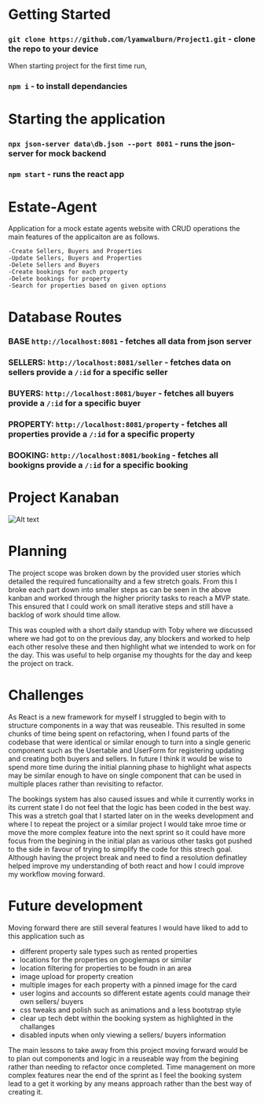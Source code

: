 # Getting Started 

### `git clone https://github.com/lyamwalburn/Project1.git` - clone the repo to your device

When starting project for the first time run,
### `npm i` - to install dependancies

# Starting the application

### `npx json-server data\db.json --port 8081` - runs the json-server for mock backend
### `npm start` - runs the react app

# Estate-Agent

Application for a mock estate agents website with CRUD operations the main features of the applicaiton are as follows.

    -Create Sellers, Buyers and Properties
    -Update Sellers, Buyers and Properties
    -Delete Sellers and Buyers
    -Create bookings for each property
    -Delete bookings for property
    -Search for properties based on given options


# Database Routes

###    BASE `http://localhost:8081` - fetches all data from json server
###    SELLERS: `http://localhost:8081/seller` - fetches data on sellers provide a `/:id` for a specific seller
###    BUYERS: `http://localhost:8081/buyer` - fetches all buyers provide a `/:id` for a specific buyer
###    PROPERTY: `http://localhost:8081/property` - fetches all properties provide a `/:id` for a specific property
###    BOOKING: `http://localhost:8081/booking` - fetches all bookigns provide a `/:id` for a specific booking


# Project Kanaban 

![Alt text](https://github.com/lyamwalburn/Project1/tree/develop/estate-agent/src/img/project1-trello.png?)

# Planning

The project scope was broken down by the provided user stories which detailed the required funcationailty and a few stretch goals. From this I broke each part down into smaller steps as can be seen in the above kanban and worked through the higher priority tasks to reach a MVP state. This ensured that I could work on small iterative steps and still have a backlog of work should time allow.

This was coupled with a short daily standup with Toby where we discussed where we had got to on the previous day, any blockers and worked to help each other resolve these and then highlight what we intended to work on for the day. This was useful to help organise my thoughts for the day and keep the project on track.

# Challenges

As React is a new framework for myself I struggled to begin with to structure components in a way that was reuseable. This resulted in some chunks of time being spent on refactoring, when I found parts of the codebase that were identical or similar enough to turn into a single generic component such as the Usertable and UserForm for registering updating and creating both buyers and sellers. In future I think it would be wise to spend more time during the initial planning phase to highlight what aspects may be similar enough to have on single component that can be used in multiple places rather than revisiting to refactor.

The bookings system has also caused issues and while it currently works in its current state I do not feel that the logic has been coded in the best way. This was a stretch goal that I started later on in the weeks development and where I to repeat the project or a similar project I would take mroe time or move the more complex feature into the next sprint so it could have more focus from the begining in the initial plan as various other tasks got pushed to the side in favour of trying to simplify the code for this strech goal. Although having the project break and need to find a resolution definatley helped improve my understanding of both react and how I could improve my workflow moving forward.


# Future development 

Moving forward there are still several features I would have liked to add to this application such as 

- different property sale types such as rented properties
- locations for the properties on googlemaps or similar
- location filtering for properties to be foudn in an area
- image upload for property creation
- multiple images for each property with a pinned image for the card
- user logins and accounts so different estate agents could manage their own sellers/ buyers
- css tweaks and polish such as animations and a less bootstrap style
- clear up tech debt within the booking system as highlighted in the challanges
- disabled inputs when only viewing a sellers/ buyers information


The main lessons to take away from this project moving forward would be to plan out components and logic in a reuseable way from the begining rather than needing to refactor once completed. Time management on more complex features near the end of the sprint as I feel the booking system lead to a get it working by any means approach rather than the best way of creating it.





